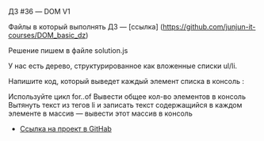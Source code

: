 ДЗ #36 — DOM V1

Файлы в который выполнять ДЗ — [ссылка] (https://github.com/junjun-it-courses/DOM_basic_dz)

Решение пишем в файле solution.js

У нас есть дерево, структурированное как вложенные списки ul/li.

Напишите код, который выведет каждый элемент списка в консоль :

Используйте цикл for..of
Вывести общее кол-во элементов в консоль
Вытянуть текст из тегов li и записать текст содержащийся в каждом элементе в массив — вывести этот массив в консоль

* [Ссылка на проект в GitHab](https://github.com/EShka0707/js_studies.git)
